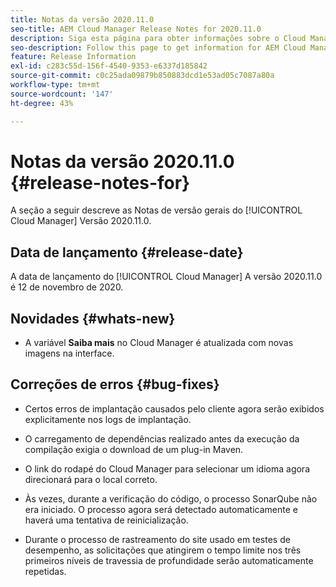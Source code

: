 ```yaml
---
title: Notas da versão 2020.11.0
seo-title: AEM Cloud Manager Release Notes for 2020.11.0
description: Siga esta página para obter informações sobre o Cloud Manager versão 2020.11.0
seo-description: Follow this page to get information for AEM Cloud Manager Release 2020.11.0
feature: Release Information
exl-id: c283c55d-156f-4540-9353-e6337d185842
source-git-commit: c0c25ada09879b850883dcd1e53ad05c7087a80a
workflow-type: tm+mt
source-wordcount: '147'
ht-degree: 43%

---
```


# Notas da versão 2020.11.0 {#release-notes-for}

A seção a seguir descreve as Notas de versão gerais do [!UICONTROL Cloud Manager] Versão 2020.11.0.

## Data de lançamento {#release-date}

A data de lançamento do [!UICONTROL Cloud Manager] A versão 2020.11.0 é 12 de novembro de 2020.

## Novidades {#whats-new}

* A variável **Saiba mais** no Cloud Manager é atualizada com novas imagens na interface.

## Correções de erros {#bug-fixes}

* Certos erros de implantação causados pelo cliente agora serão exibidos explicitamente nos logs de implantação.

* O carregamento de dependências realizado antes da execução da compilação exigia o download de um plug-in Maven.

* O link do rodapé do Cloud Manager para selecionar um idioma agora direcionará para o local correto.

* Às vezes, durante a verificação do código, o processo SonarQube não era iniciado. O processo agora será detectado automaticamente e haverá uma tentativa de reinicialização.

* Durante o processo de rastreamento do site usado em testes de desempenho, as solicitações que atingirem o tempo limite nos três primeiros níveis de travessia de profundidade serão automaticamente repetidas.
